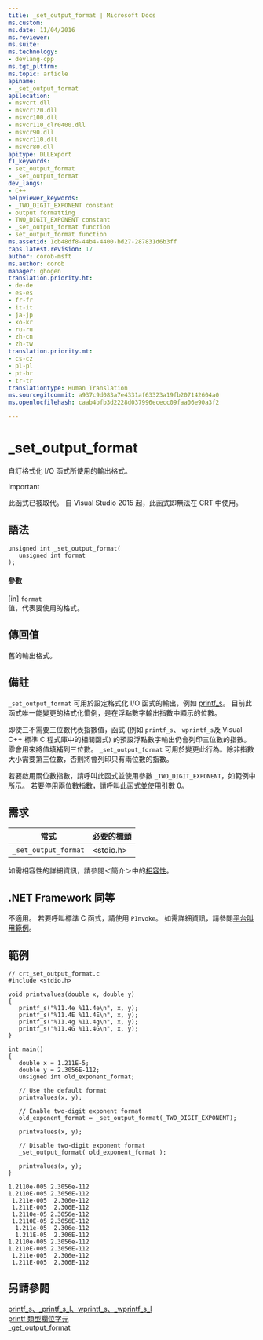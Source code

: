 ```yaml
---
title: _set_output_format | Microsoft Docs
ms.custom: 
ms.date: 11/04/2016
ms.reviewer: 
ms.suite: 
ms.technology:
- devlang-cpp
ms.tgt_pltfrm: 
ms.topic: article
apiname:
- _set_output_format
apilocation:
- msvcrt.dll
- msvcr120.dll
- msvcr100.dll
- msvcr110_clr0400.dll
- msvcr90.dll
- msvcr110.dll
- msvcr80.dll
apitype: DLLExport
f1_keywords:
- set_output_format
- _set_output_format
dev_langs:
- C++
helpviewer_keywords:
- _TWO_DIGIT_EXPONENT constant
- output formatting
- TWO_DIGIT_EXPONENT constant
- _set_output_format function
- set_output_format function
ms.assetid: 1cb48df8-44b4-4400-bd27-287831d6b3ff
caps.latest.revision: 17
author: corob-msft
ms.author: corob
manager: ghogen
translation.priority.ht:
- de-de
- es-es
- fr-fr
- it-it
- ja-jp
- ko-kr
- ru-ru
- zh-cn
- zh-tw
translation.priority.mt:
- cs-cz
- pl-pl
- pt-br
- tr-tr
translationtype: Human Translation
ms.sourcegitcommit: a937c9d083a7e4331af63323a19fb207142604a0
ms.openlocfilehash: caab4bfb3d2228d037996ececc09faa06e90a3f2

---
```

# <a name="setoutputformat"></a>_set_output_format
自訂格式化 I/O 函式所使用的輸出格式。  
  
> [!IMPORTANT]
>  此函式已被取代。 自 Visual Studio 2015 起，此函式即無法在 CRT 中使用。  
  
## <a name="syntax"></a>語法  
  
```  
unsigned int _set_output_format(  
   unsigned int format  
);  
```  
  
#### <a name="parameters"></a>參數  
 [in] `format`  
 值，代表要使用的格式。  
  
## <a name="return-value"></a>傳回值  
 舊的輸出格式。  
  
## <a name="remarks"></a>備註  
 `_set_output_format` 可用於設定格式化 I/O 函式的輸出，例如 [printf_s](../c-runtime-library/reference/printf-s-printf-s-l-wprintf-s-wprintf-s-l.md)。 目前此函式唯一能變更的格式化慣例，是在浮點數字輸出指數中顯示的位數。  
  
 即使三不需要三位數代表指數值，函式 (例如 `printf_s`、 `wprintf_s`及 Visual C++ 標準 C 程式庫中的相關函式) 的預設浮點數字輸出仍會列印三位數的指數。 零會用來將值填補到三位數。 `_set_output_format` 可用於變更此行為。除非指數大小需要第三位數，否則將會列印只有兩位數的指數。  
  
 若要啟用兩位數指數，請呼叫此函式並使用參數 `_TWO_DIGIT_EXPONENT`，如範例中所示。 若要停用兩位數指數，請呼叫此函式並使用引數 0。  
  
## <a name="requirements"></a>需求  
  
|常式|必要的標頭|  
|-------------|---------------------|  
|`_set_output_format`|\<stdio.h>|  
  
 如需相容性的詳細資訊，請參閱＜簡介＞中的[相容性](../c-runtime-library/compatibility.md)。  
  
## <a name="net-framework-equivalent"></a>.NET Framework 同等  
 不適用。 若要呼叫標準 C 函式，請使用 `PInvoke`。 如需詳細資訊，請參閱[平台叫用範例](http://msdn.microsoft.com/Library/15926806-f0b7-487e-93a6-4e9367ec689f)。  
  
## <a name="example"></a>範例  
  
```  
// crt_set_output_format.c  
#include <stdio.h>  
  
void printvalues(double x, double y)  
{  
   printf_s("%11.4e %11.4e\n", x, y);  
   printf_s("%11.4E %11.4E\n", x, y);  
   printf_s("%11.4g %11.4g\n", x, y);  
   printf_s("%11.4G %11.4G\n", x, y);  
}  
  
int main()  
{  
   double x = 1.211E-5;  
   double y = 2.3056E-112;  
   unsigned int old_exponent_format;  
  
   // Use the default format  
   printvalues(x, y);  
  
   // Enable two-digit exponent format  
   old_exponent_format = _set_output_format(_TWO_DIGIT_EXPONENT);  
  
   printvalues(x, y);  
  
   // Disable two-digit exponent format  
   _set_output_format( old_exponent_format );  
  
   printvalues(x, y);  
}  
```  
  
```Output  
1.2110e-005 2.3056e-112  
1.2110E-005 2.3056E-112  
 1.211e-005  2.306e-112  
 1.211E-005  2.306E-112  
 1.2110e-05 2.3056e-112  
 1.2110E-05 2.3056E-112  
  1.211e-05  2.306e-112  
  1.211E-05  2.306E-112  
1.2110e-005 2.3056e-112  
1.2110E-005 2.3056E-112  
 1.211e-005  2.306e-112  
 1.211E-005  2.306E-112  
```  
  
## <a name="see-also"></a>另請參閱  
 [printf_s、_printf_s_l、wprintf_s、_wprintf_s_l](../c-runtime-library/reference/printf-s-printf-s-l-wprintf-s-wprintf-s-l.md)   
 [printf 類型欄位字元](../c-runtime-library/printf-type-field-characters.md)   
 [_get_output_format](../c-runtime-library/get-output-format.md)


<!--HONumber=Feb17_HO4-->


